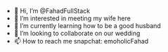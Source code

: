 - 👋 Hi, I’m @FahadFullStack
- 👀 I’m interested in meeting my wife here
- 🌱 I’m currently learning how to be a good husband
- 💞️ I’m looking to collaborate on our wedding
- 📫 How to reach me snapchat: emoholicFahad

<!---
FahadFullStack/FahadFullStack is a ✨ special ✨ repository because its `README.md` (this file) appears on your GitHub profile.
You can click the Preview link to take a look at your changes.
--->
